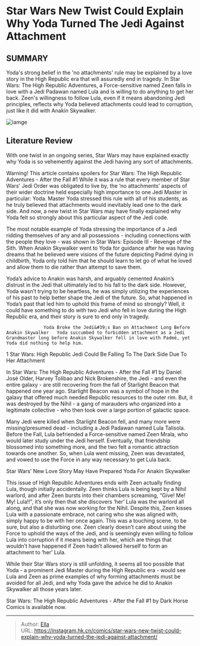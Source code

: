 # Star Wars  New Twist Could Explain Why Yoda Turned The Jedi Against Attachment


## SUMMARY 



  Yoda&#39;s strong belief in the &#39;no attachments&#39; rule may be explained by a love story in the High Republic era that will assuredly end in tragedy.   In Star Wars: The High Republic Adventures, a Force-sensitive named Zeen falls in love with a Jedi Padawan named Lula and is willing to do anything to get her back.   Zeen&#39;s willingness to follow Lula, even if it means abandoning Jedi principles, reflects why Yoda believed attachments could lead to corruption, just like it did with Anakin Skywalker.  

![iamge](https://static1.srcdn.com/wordpress/wp-content/uploads/2023/12/yoda-jedi-attachments.jpg)

## Literature Review

With one twist in an ongoing series, Star Wars may have explained exactly why Yoda is so vehemently against the Jedi having any sort of attachments. 




Warning! This article contains spoilers for Star Wars: The High Republic Adventures - After the Fall #1 While it was a rule that every member of Star Wars&#39; Jedi Order was obligated to live by, the ‘no attachments’ aspects of their wider doctrine held especially high importance to one Jedi Master in particular: Yoda. Master Yoda stressed this rule with all of his students, as he truly believed that attachments would inevitably lead one to the dark side. And now, a new twist in Star Wars may have finally explained why Yoda felt so strongly about this particular aspect of the Jedi code.




The most notable example of Yoda stressing the importance of a Jedi ridding themselves of any and all possessions - including connections with the people they love - was shown in Star Wars: Episode III - Revenge of the Sith. When Anakin Skywalker went to Yoda for guidance after he was having dreams that he believed were visions of the future depicting Padmé dying in childbirth, Yoda only told him that he should learn to let go of what he loved and allow them to die rather than attempt to save them.

          

Yoda’s advice to Anakin was harsh, and arguably cemented Anakin’s distrust in the Jedi that ultimately led to his fall to the dark side. However, Yoda wasn’t trying to be heartless, he was simply utilizing the experiences of his past to help better shape the Jedi of the future. So, what happened in Yoda’s past that led him to uphold this frame of mind so strongly? Well, it could have something to do with two Jedi who fell in love during the High Republic era, and their story is sure to end only in tragedy.




                  Yoda Broke the Jedi&#39;s Ban on Attachment Long Before Anakin Skywalker   Yoda succumbed to forbidden attachment as a Jedi Grandmaster long before Anakin Skywalker fell in love with Padmé, yet Yoda did nothing to help him.    


 1 Star Wars: High Republic Jedi Could Be Falling To The Dark Side Due To Her Attachment 
         

In Star Wars: The High Republic Adventures - After the Fall #1 by Daniel José Older, Harvey Tolibao and Nick Brokenshire, the Jedi - and even the entire galaxy - are still recovering from the fall of Starlight Beacon that happened one year ago. Starlight Beacon was a symbol of hope in the galaxy that offered much needed Republic resources to the outer rim. But, it was destroyed by the Nihil - a gang of marauders who organized into a legitimate collective - who then took over a large portion of galactic space.




Many Jedi were killed when Starlight Beacon fell, and many more were missing/presumed dead - including a Jedi Padawan named Lula Talisola. Before the Fall, Lula befriended a Force-sensitive named Zeen Mrala, who would later study under the Jedi herself. Eventually, that friendship blossomed into something more, and the two felt a romantic attraction towards one another. So, when Lula went missing, Zeen was devastated, and vowed to use the Force in any way necessary to get Lula back.



 Star Wars’ New Love Story May Have Prepared Yoda For Anakin Skywalker 
          

This issue of High Republic Adventures ends with Zeen actually finding Lula, though initially accidentally. Zeen thinks Lula is being kept by a Nihil warlord, and after Zeen bursts into their chambers screaming, “Give! Me! My! Lula!!”, it’s only then that she discovers ‘her’ Lula was the warlord all along, and that she was now working for the Nihil. Despite this, Zeen kisses Lula with a passionate embrace, not caring who she was aligned with, simply happy to be with her once again. This was a touching scene, to be sure, but also a disturbing one. Zeen clearly doesn’t care about using the Force to uphold the ways of the Jedi, and is seemingly even willing to follow Lula into corruption if it means being with her, which are things that wouldn’t have happened if Zeen hadn’t allowed herself to form an attachment to ‘her’ Lula.




While their Star Wars story is still unfolding, it seems all too possible that Yoda - a prominent Jedi Master during the High Republic era - would see Lula and Zeen as prime examples of why forming attachments must be avoided for all Jedi, and why Yoda gave the advice he did to Anakin Skywalker all those years later.

Star Wars: The High Republic Adventures - After the Fall #1 by Dark Horse Comics is available now.



---

> Author: [Ella](https://instagram.hk.cn/)  
> URL: https://instagram.hk.cn/comics/star-wars-new-twist-could-explain-why-yoda-turned-the-jedi-against-attachment/  

